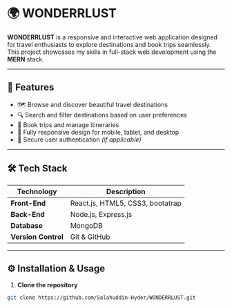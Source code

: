 # 🌍 WONDERRLUST

**WONDERRLUST** is a responsive and interactive web application designed for travel enthusiasts to explore destinations and book trips seamlessly. This project showcases my skills in full-stack web development using the **MERN** stack.

---

## 🚀 Features

- 🗺️ Browse and discover beautiful travel destinations
- 🔍 Search and filter destinations based on user preferences
- 🛒 Book trips and manage itineraries
- 📱 Fully responsive design for mobile, tablet, and desktop
- 🔐 Secure user authentication *(if applicable)*

---

## 🛠 Tech Stack

| Technology      | Description                       |
|-----------------|------------------------------------|
| **Front-End**   | React.js, HTML5, CSS3, bootatrap   |
| **Back-End**    | Node.js, Express.js                |
| **Database**    | MongoDB                            |
| **Version Control** | Git & GitHub                   |

---

## ⚙️ Installation & Usage

1. **Clone the repository**
```bash
git clone https://github.com/Salahuddin-Hyder/WONDERRLUST.git
